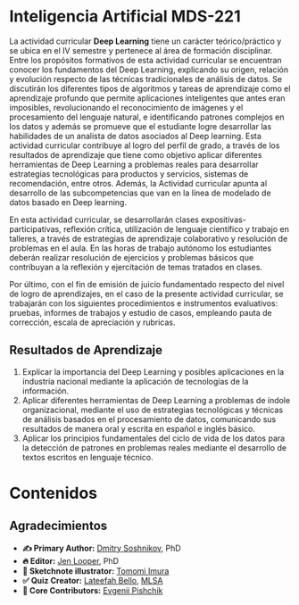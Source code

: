 # Inteligencia Artificial MDS-221

La actividad curricular **Deep Learning** tiene un carácter teórico/práctico y se ubica en el IV semestre y pertenece al área de formación disciplinar.  Entre los propósitos formativos de esta actividad curricular se encuentran conocer los fundamentos del Deep Learning, explicando su origen, relación y evolución respecto de las técnicas tradicionales de análisis de datos.  Se discutirán los diferentes tipos de algoritmos y tareas de aprendizaje como el aprendizaje profundo que permite aplicaciones inteligentes que antes eran imposibles, revolucionando el reconocimiento de imágenes y el procesamiento del lenguaje natural, e identificando patrones complejos en los datos y además se promueve que el estudiante logre desarrollar las habilidades de un analista de datos asociados al Deep learning.  Esta actividad curricular contribuye al logro del perfil de grado, a través de los resultados de aprendizaje que tiene como objetivo aplicar diferentes herramientas de Deep Learning a problemas reales para desarrollar estrategias tecnológicas para productos y servicios, sistemas de recomendación, entre otros.  Además, la Actividad curricular apunta al desarrollo de las subcompetencias que van en la línea de modelado de datos basado en Deep learning.

En esta actividad curricular, se desarrollarán clases expositivas-participativas, reflexión crítica, utilización de lenguaje científico y trabajo en talleres, a través de estrategias de aprendizaje colaborativo y resolución de problemas en el aula.  En las horas de trabajo autónomo los estudiantes deberán realizar resolución de ejercicios y problemas básicos que contribuyan a la reflexión y ejercitación de temas tratados en clases.

Por último, con el fin de emisión de juicio fundamentado respecto del nivel de logro de aprendizajes, en el caso de la presente actividad curricular, se trabajarán con los siguientes procedimientos e instrumentos evaluativos: pruebas, informes de trabajos y estudio de casos, empleando pauta de corrección, escala de apreciación y rubricas.

## Resultados de Aprendizaje
1.  Explicar la importancia del Deep Learning y posibles aplicaciones en la industria nacional mediante la aplicación de tecnologías de la información.
2.  Aplicar diferentes herramientas de Deep Learning a problemas de índole organizacional, mediante el uso de estrategias tecnológicas y técnicas de análisis basados en el procesamiento de datos, comunicando sus resultados de manera oral y escrita en español e inglés básico.
3.  Aplicar los principios fundamentales del ciclo de vida de los datos para la detección de patrones en problemas reales mediante el desarrollo de textos escritos en lenguaje técnico.


# Contenidos


## Agradecimientos

* **✍️ Primary Author:** [Dmitry Soshnikov](http://soshnikov.com), PhD
* **🔥 Editor:** [Jen Looper](https://twitter.com/jenlooper), PhD
* **🎨 Sketchnote illustrator:** [Tomomi Imura](https://twitter.com/girlie_mac)
* **✅ Quiz Creator:** [Lateefah Bello](https://github.com/CinnamonXI), [MLSA](https://studentambassadors.microsoft.com/)
* **🙏 Core Contributors:** [Evgenii Pishchik](https://github.com/Pe4enIks)

